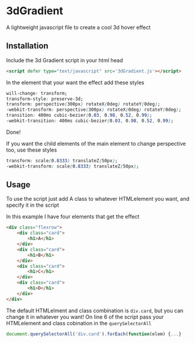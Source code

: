 # 3dGradient
A lightweight javascript file to create a cool 3d hover effect

## Installation

Include the 3d Gradient script in your html head
```html
<script defer type="text/javascript" src='3dGradient.js'></script>
```

In the element that your want the effect add these styles
```css
will-change: transform;
transform-style: preserve-3d;
transform: perspective(300px) rotateX(0deg) rotateY(0deg);
-webkit-transform: perspective(300px) rotateX(0deg) rotateY(0deg);
transition: 400ms cubic-bezier(0.03, 0.98, 0.52, 0.99);
-webkit-transition: 400ms cubic-bezier(0.03, 0.98, 0.52, 0.99);
```

Done!

If you want the child elements of the main element to change perspective too, use these styles
```css
transform: scale(0.8333) translateZ(50px);
-webkit-transform: scale(0.8333) translateZ(50px);
```

## Usage

To use the script just add A class to whatever HTMLelement you want, and specify it in the script

In this example I have four elements that get the effect
```html
<div class="flexrow">
    <div class="card">
        <h1>A</h1>
    </div>
    <div class="card">
        <h1>B</h1>
    </div>
    <div class="card">
        <h1>C</h1>
    </div>
    <div class="card">
        <h1>D</h1>
    </div>
</div>
```

The default HTMLelment and class combination is `div.card`, but you can change it in whatever you want!
On line 6 of the script pass your HTMLelement and class cobination in the `querySelectorAll`
```js
document.querySelectorAll('div.card').forEach(function(elem) {...}
```
